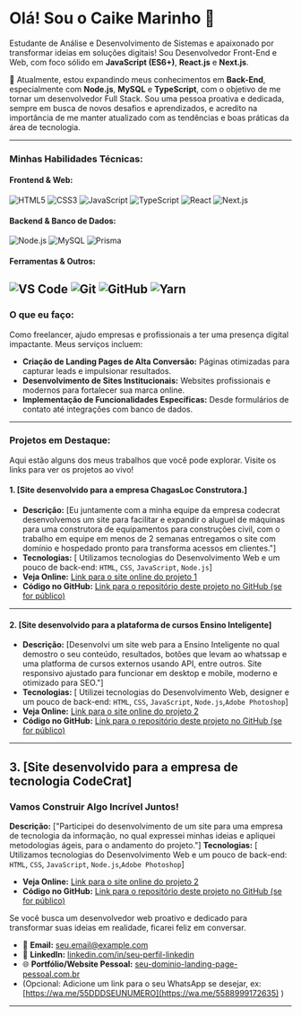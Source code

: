 # Olá! Sou o Caike Marinho 👋

Estudante de Análise e Desenvolvimento de Sistemas e apaixonado por transformar ideias em soluções digitais! Sou Desenvolvedor Front-End e Web, com foco sólido em **JavaScript (ES6+)**, **React.js** e **Next.js**.

🚀 Atualmente, estou expandindo meus conhecimentos em **Back-End**, especialmente com **Node.js**, **MySQL** e **TypeScript**, com o objetivo de me tornar um desenvolvedor Full Stack. Sou uma pessoa proativa e dedicada, sempre em busca de novos desafios e aprendizados, e acredito na importância de me manter atualizado com as tendências e boas práticas da área de tecnologia.

---

### Minhas Habilidades Técnicas:

#### Frontend & Web:
![HTML5](https://img.shields.io/badge/HTML5-E34F26?style=for-the-badge&logo=html5&logoColor=white)
![CSS3](https://img.shields.io/badge/CSS3-1572B6?style=for-the-badge&logo=css3&logoColor=white)
![JavaScript](https://img.shields.io/badge/JavaScript-F7DF1E?style=for-the-badge&logo=javascript&logoColor=black)
![TypeScript](https://img.shields.io/badge/TypeScript-007ACC?style=for-the-badge&logo=typescript&logoColor=white)
![React](https://img.shields.io/badge/React-61DAFB?style=for-the-badge&logo=react&logoColor=black)
![Next.js](https://img.shields.io/badge/Next.js-000000?style=for-the-badge&logo=nextdotjs&logoColor=white)

#### Backend & Banco de Dados:
![Node.js](https://img.shields.io/badge/Node.js-339933?style=for-the-badge&logo=nodedotjs&logoColor=white)
![MySQL](https://img.shields.io/badge/MySQL-4479A1?style=for-the-badge&logo=mysql&logoColor=white)
![Prisma](https://img.shields.io/badge/Prisma-3982CE?style=for-the-badge&logo=prisma&logoColor=white)

#### Ferramentas & Outros:
![VS Code](https://img.shields.io/badge/VS%20Code-007ACC?style=for-the-badge&logo=visualstudiocode&logoColor=white)
![Git](https://img.shields.io/badge/Git-F05032?style=for-the-badge&logo=git&logoColor=white)
![GitHub](https://img.shields.io/badge/GitHub-181717?style=for-the-badge&logo=github&logoColor=white)
![Yarn](https://img.shields.io/badge/Yarn-2C8EBB?style=for-the-badge&logo=yarn&logoColor=white)
---

### O que eu faço:

Como freelancer, ajudo empresas e profissionais a ter uma presença digital impactante. Meus serviços incluem:

* **Criação de Landing Pages de Alta Conversão:** Páginas otimizadas para capturar leads e impulsionar resultados.
* **Desenvolvimento de Sites Institucionais:** Websites profissionais e modernos para fortalecer sua marca online.
* **Implementação de Funcionalidades Específicas:** Desde formulários de contato até integrações com banco de dados.

---

### Projetos em Destaque:

Aqui estão alguns dos meus trabalhos que você pode explorar. Visite os links para ver os projetos ao vivo!

#### **1. [Site desenvolvido para a empresa ChagasLoc Construtora.]**

* **Descrição:**  [Eu juntamente com a minha equipe da empresa codecrat desenvolvemos um site para facilitar e expandir o aluguel de máquinas para uma construtora de equipamentos para construções civil, com o trabalho em equipe em menos de 2 semanas entregamos o site com domínio e hospedado pronto para transforma acessos em clientes."]
* **Tecnologias:** [ Utilizamos tecnologias do Desenvolvimento Web e um pouco de back-end: `HTML`, `CSS`, `JavaScript`, `Node.js`]
* **Veja Online:** [Link para o site online do projeto 1](https://chagasloc.com.br)
* **Código no GitHub:** [Link para o repositório deste projeto no GitHub (se for público)](https://github.com/CaikeM10/eng_loc)


---

#### **2. [Site desenvolvido para a plataforma de cursos Ensino Inteligente]**

* **Descrição:** [Desenvolvi um site web para a Ensino Inteligente no qual demostro o seu conteúdo, resultados, botões que levam ao whatssap e uma platforma de cursos externos usando API, entre outros. Site responsivo ajustado para funcionar em desktop e mobile, moderno e otimizado para SEO."]
* **Tecnologias:** [ Utilizei tecnologias do Desenvolvimento Web, designer e um pouco de back-end: `HTML`, `CSS`, `JavaScript`, `Node.js`,`Adobe Photoshop`]
* **Veja Online:** [Link para o site online do projeto 2](https://eiensinointeligente.com.br)
* **Código no GitHub:** [Link para o repositório deste projeto no GitHub (se for público)](https://github.com/CaikeM10/Ensino-Inteligente)


---
## **3. [Site desenvolvido para a empresa de tecnologia CodeCrat]**

### Vamos Construir Algo Incrível Juntos!

**Descrição:** ["Participei do desenvolvimento de um site para uma empresa de tecnologia da informação, no qual expressei minhas ideias e apliquei metodologias ágeis, para o andamento do projeto."]
**Tecnologias:** [ Utilizamos tecnologias do Desenvolvimento Web e um pouco de back-end: `HTML`, `CSS`, `JavaScript`, `Node.js`,`Adobe Photoshop`]
* **Veja Online:** [Link para o site online do projeto 2](https://codecrat.com.br)
* **Código no GitHub:** [Link para o repositório deste projeto no GitHub (se for público)](https://github.com/CaikeM10/site-code_crat)


Se você busca um desenvolvedor web proativo e dedicado para transformar suas ideias em realidade, ficarei feliz em conversar.

* 📧 **Email:** [seu.email@example.com](mailto:caikemarinho150@gmail.com)
* 🔗 **LinkedIn:** [linkedin.com/in/seu-perfil-linkedin]((https://www.linkedin.com/in/caikemarinho/))
* 🌐 **Portfólio/Website Pessoal:** [seu-dominio-landing-page-pessoal.com.br](https://caikemarinhoo.com.br)
* (Opcional: Adicione um link para o seu WhatsApp se desejar, ex: [https://wa.me/55DDDSEUNUMERO](https://wa.me/5588999172635) )

---
